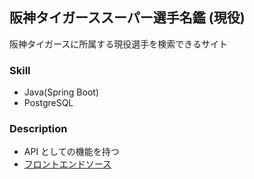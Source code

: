 ## 阪神タイガーススーパー選手名鑑 (現役)

阪神タイガースに所属する現役選手を検索できるサイト

### Skill

- Java(Spring Boot)
- PostgreSQL

### Description

- API としての機能を持つ
- [フロントエンドソース](https://github.com/grazie-a-k-a-keita/hanshin-tigers-active-player-director-front)
